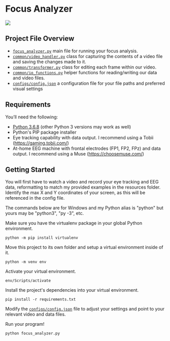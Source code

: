# Focus Analyzer

![](readme_clip.gif)

## Project File Overview

- [`focus_analyzer.py`](focus_analyzer.py) main file for running your focus analysis.
- [`common/video_handler.py`](common/video_handler.py) class for capturing the contents of a video file and saving the changes made to it.
- [`common/transformer.py`](common/transformer.py) class for editing each frame within our video.
- [`common/io_functions.py`](common/io_functions.py) helper functions for reading/writing our data and video files.
- [`configs/config.json`](configs/config.json) a configuration file for your file paths and preferred visual settings

## Requirements

You’ll need the following:

- [Python 3.6.8](https://www.python.org/downloads/release/python-368/) (other Python 3 versions may work as well)
- Python's PIP package installer
- Eye tracking capability with data output. I recommend using a Tobii (https://gaming.tobii.com/)
- At-home EEG machine with frontal electrodes (FP1, FP2, FPz) and data output. I recommend using a Muse (https://choosemuse.com/)

## Getting Started

You will first have to watch a video and record your eye tracking and EEG data, reformatting to match my provided examples in the resources folder. Identify the max X and Y coordinates of your screen, as this will be referenced in the config file.

The commands below are for Windows and my Python alias is "python" but yours may be "python3", "py -3", etc.

Make sure you have the virtualenv package in your global Python environment.

```
python -m pip install virtualenv
```

Move this project to its own folder and setup a virtual environment inside of it.

```
python -m venv env
```

Activate your virtual environment.

```
env/Scripts/activate
```

Install the project's dependencies into your virtual environment.

```
pip install -r requirements.txt
```

Modify the [`configs/config.json`](configs/config.json) file to adjust your settings and point to your relevant video and data files.

Run your program!

```
python focus_analyzer.py
```


